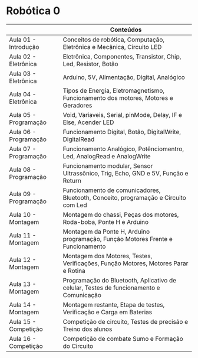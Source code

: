 # Robótica 0

|                             |Conteúdos                                                                                                                  |
|-----------------------------|---------------------------------------------------------------------------------------------------------------------------|
|Aula 01 - Introdução         |Conceitos de robótica, Computação, Eletrônica e Mecânica, Circuito LED                                                     |
|Aula 02 - Eletrônica         |Eletrônica, Componentes, Transistor, Chip, Led, Resistor, Botão                                                            |
|Aula 03 - Eletrônica         |Arduino, 5V, Alimentação, Digital, Analógico                                                                               |
|Aula 04 - Eletrônica         |Tipos de Energia, Eletromagnetismo, Funcionamento dos motores, Motores e Geradores                                         |
|Aula 05 - Programação        |Void, Variaveis, Serial, pinMode, Delay, IF e Else, Acender LED                                                            |
|Aula 06 - Programação        |Funcionamento Digital, Botão, DigitalWrite, DigitalRead                                                                    |
|Aula 07 - Programação        |Funcionamento Analógico, Potênciomentro, Led, AnalogRead e AnalogWrite                                                     |
|Aula 08 - Programação        |Funcionamento modular, Sensor Ultrassônico, Trig, Echo, GND e 5V, Função e Return                                          |
|Aula 09 - Programação        |Funcionamento de comunicadores, Bluetooth, Conceito, programação e Circuito com Led                                        |
|Aula 10 - Montagem           |Montagem do chassi, Peças dos motores, Roda-boba, Ponte H e Arduino                                                        |
|Aula 11 - Montagem           |Montagem da Ponte H, Arduino programação, Função Motores Frente e Funcionamento                                            |
|Aula 12 - Montagem           |Montagem dos Motores, Testes, Verificações, Função Motores, Motores Parar e Rotina                                         |
|Aula 13 - Montagem           |Programação do Bluetooth, Aplicativo de celular, Testes de funcionamento e Comunicação                                     |
|Aula 14 - Montagem           |Montagem restante, Etapa de testes, Verificação e Carga em Baterias                                                        |
|Aula 15 - Competição         |Competição de circuito, Testes de precisão e Treino dos alunos                                                             |
|Aula 16 - Competição         |Competição de combate Sumo e Formação do Circuito                                                                          |
